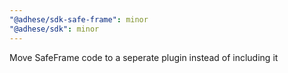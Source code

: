 ```yaml
---
"@adhese/sdk-safe-frame": minor
"@adhese/sdk": minor
---
```


Move SafeFrame code to a seperate plugin instead of including it
